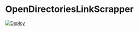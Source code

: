 # OpenDirectoriesLinkScrapper

[![Deploy](https://www.herokucdn.com/deploy/button.svg)](https://heroku.com/deploy)
